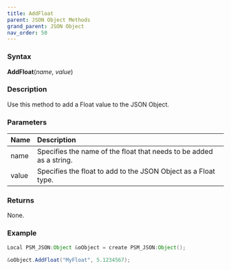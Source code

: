 ```yaml
---
title: AddFloat
parent: JSON Object Methods
grand_parent: JSON Object
nav_order: 50
---
```


### [](#header-3)Syntax

**AddFloat**(_name_, _value_)

### [](#header-3)Description

Use this method to add a Float value to the JSON Object.

### [](#header-3)Parameters

| Name           | Description                                                                      |
|:---------------|:---------------------------------------------------------------------------------|
| name           | Specifies the name of the float that needs to be added as a string.              |
| value          | Specifies the float to add to the JSON Object as a Float type.                   |


### [](#header-3)Returns

None.

### [](#header-3)Example

```java
Local PSM_JSON:Object &oObject = create PSM_JSON:Object();
   
&oObject.AddFloat("MyFloat", 5.1234567);
```
